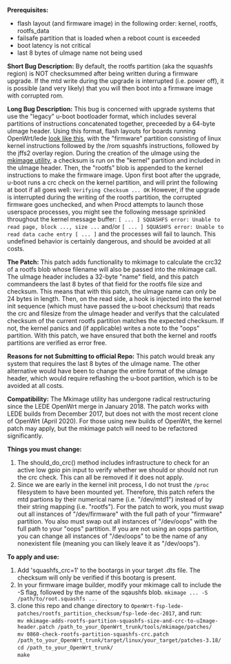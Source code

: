 **Prerequisites:**
* flash layout (and firmware image) in the following order: kernel, rootfs, rootfs_data
* failsafe partition that is loaded when a reboot count is exceeded
* boot latency is not critical
* last 8 bytes of uImage name not being used

**Short Bug Description:** By default, the rootfs partition (aka the squashfs region) is NOT checksummed after being written during a firmware upgrade. If the mtd write during the upgrade is interrupted (i.e. power off), it is possible (and very likely) that you will then boot into a firmware image with corrupted rom.

**Long Bug Description:** This bug is concerned with upgrade systems that use the "legacy" u-boot bootloader format, which includes several partitions of instructions concatenated together, preceeded by a 64-byte uImage header. Using this format,  flash layouts for boards running OpenWrt/lede [look like this](https://openwrt.org/docs/techref/flash.layout), with the "firmware" partition consisting of linux kernel instructions followed by the /rom squashfs instructions, followed by the jffs2 overlay region. During the creation of the uImage using the [mkimage utility](https://linux.die.net/man/1/mkimage), a checksum is run on the "kernel" partition and included in the uImage header. Then, the "rootfs" blob is appended to the kernel instructions to make the firmware image. Upon first boot after the upgrade, u-boot runs a crc check on the kernel partition, and will print the following at boot if all goes well:
`Verifying Checksum ... OK`
However, if the upgrade is interrupted during the writing of the rootfs partition, the corrupted firmware goes unchecked, and when Procd attempts to launch those userspace processes, you might see the following message sprinkled throughout the kernel message buffer:
`[ ... ] SQUASHFS error: Unable to read page, block ..., size ...` and/or
`[ ... ] SQUASHFS error: Unable to read data cache entry [ ... ]`
and the processes will fail to launch. This undefined behavior is certainly dangerous, and should be avoided at all costs.

**The Patch:** This patch adds functionality to mkimage to calculate the crc32 of a rootfs blob whose filename will also be passed into the mkimage call. The uImage header includes a 32-byte "name" field, and this patch commandeers the last 8 bytes of that field for the rootfs file size and checksum. This means that with this patch, the uImage name can only be 24 bytes in length.  Then, on the read side, a hook is injected into the kernel init sequence (which must have passed the u-boot checksum) that reads the crc and filesize from the uImage header and verifys that the calculated checksum of the current rootfs partition matches the expected checksum. If not, the kernel panics and (if applicable) writes a note to the "oops" partition. With this patch, we have ensured that both the kernel and rootfs partitions are verified as error free.

**Reasons for not Submitting to official Repo:** This patch would break any system that requires the last 8 bytes of the uImage name. The other alternative would have been to change the entire format of the uImage header, which would require reflashing the u-boot partition, which is to be avoided at all costs.

**Compatibility:** The Mkimage utility has undergone radical restructuring since the LEDE OpenWrt merge in January 2018. The patch works with LEDE builds from December 2017, but does not with the most recent clone of OpenWrt (April 2020). For those using new builds of OpenWrt, the kernel patch may apply, but the mkimage patch will need to be refactored significantly.

**Things you must change:** 
1. The should_do_crc() method includes infrastructure to check for an active low gpio pin input to verify whether we should or should not run the crc check. This can all be removed if it does not apply. 
2. Since we are early in the kernel init process, I do not trust the `/proc` filesystem to have been mounted yet. Therefore, this patch refers the mtd partions by their numerical name (i.e. "/dev/mtd1") instead of by their string mapping (i.e. "rootfs"). For the patch to work, you must swap out all instances of "/dev/firmware" with the full path of your "firmware" partition. You also must swap out all instances of "/dev/oops" with the full path to your "oops" partition. If you are not using an oops partition, you can change all instances of "/dev/oops" to be the name of any nonexistent file (meaning you can likely leave it as "/dev/oops"). 

**To apply and use:**
1. Add 'squashfs_crc=1' to the bootargs in your target .dts file. The checksum will only be verified if this bootarg is present.
2. In your firmware image builder, modify your mkimage call to include the -S flag, followed by the name of the sqaushfs blob.
`mkimage ... -S /path/to/root.squashfs ...`
2. clone this repo and change directory to `OpenWrt-fsp-lede-patches/rootfs_partition_checksum/fsp-lede-dec-2017`, and run:<br/>
`mv mkimage-adds-rootfs-partition-squashfs-size-and-crc-to-uImage-header.patch /path_to_your_OpenWrt_trunk/tools/mkimage/patches/`<br/>
`mv 0860-check-rootfs-partition-squashfs-crc.patch /path_to_your_OpenWrt_trunk/target/linux/your_target/patches-3.18/`<br/>
`cd /path_to_your_OpenWrt_trunk/`<br/>
`make`<br/>
